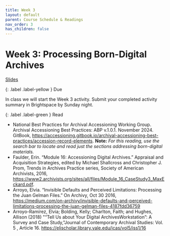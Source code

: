 ```yaml
---
title: Week 3
layout: default
parent: Course Schedule & Readings
nav_order: 3
has_children: false
---
```


# Week 3: Processing Born-Digital Archives

<a href="{{ site.baseurl }}/slides/week_03_slide_deck.html" target="_blank">Slides</a>

{: .label .label-yellow }
Due

In class we will start the Week 3 activity. Submit your completed activity summary in Brightspace by Sunday night.

{: .label .label-green }
Read

* National Best Practices for Archival Accessioning Working Group. Archival Accessioning Best Practices: ABP v.1.0.1. November 2024. GitBook, <a href="https://accessioning.gitbook.io/archival-accessioning-best-practices/accession-record-elements" target="_blank">https://accessioning.gitbook.io/archival-accessioning-best-practices/accession-record-elements</a>. __Note:__ _For this reading, use the search bar to locate and read just the sections addressing born-digital materials._
* Faulder, Erin. “Module 16: Accessioning Digital Archives.” Appraisal and Acquisition Strategies, edited by Michael Shallcross and Christopher J. Prom, Trends in Archives Practice series, Society of American Archivists, 2016, <a href="https://www2.archivists.org/sites/all/files/Module_16_CaseStudy3_MaxEckard.pdf" target="_blank">https://www2.archivists.org/sites/all/files/Module_16_CaseStudy3_MaxEckard.pdf</a>.
* Arroyo, Elvia. “Invisible Defaults and Perceived Limitations: Processing the Juan Gelman Files.” On Archivy,  Oct 30 2016, <a href="https://medium.com/on-archivy/invisible-defaults-and-perceived-limitations-processing-the-juan-gelman-files-4187fdd36759" target="_blank">https://medium.com/on-archivy/invisible-defaults-and-perceived-limitations-processing-the-juan-gelman-files-4187fdd36759</a>
* Arroyo-Ramírez, Elvia; Bolding, Kelly; Charlton, Faith; and Hughes, Allison (2018) "“Tell Us about Your Digital ArchivesWorkstation”: A Survey and Case Study,"Journal of Contemporary Archival Studies: Vol. 5 , Article 16. https://elischolar.library.yale.edu/jcas/vol5/iss1/16
